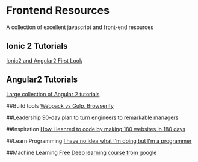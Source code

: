 # Frontend Resources
A collection of excellent javascript and front-end resources

## Ionic 2 Tutorials
[Ionic2 and Angular2 First Look](http://www.joshmorony.com/ionic-2-first-look-series-new-angular-2-concepts-syntax/)

## Angular2 Tutorials
[Large collection of Angular 2 tutorials](https://github.com/timjacobi/angular2-education)

##Build tools
[Webpack vs Gulp, Browserify](https://medium.com/@housecor/browserify-vs-webpack-b3d7ca08a0a9#.fj2hz73qe)

##Leadership
[90-day plan to turn engineers to remarkable managers](http://firstround.com/review/this-90-day-plan-turns-engineers-into-remarkable-managers/)

##Inspiration
[How I leanred to code by making 180 websites in 180 days](https://www.youtube.com/watch?v=QaSbL4sRff8)

##Learn Programming
[I have no idea what I'm doing but I'm a programmer](https://blog.lelonek.me/i-have-no-idea-what-i-m-doing-but-i-m-a-programmer-d263dbcd024f#.24dy5cujs)

##Machine Learning
[Free Deep learning course from google](https://www.udacity.com/course/deep-learning--ud730)





